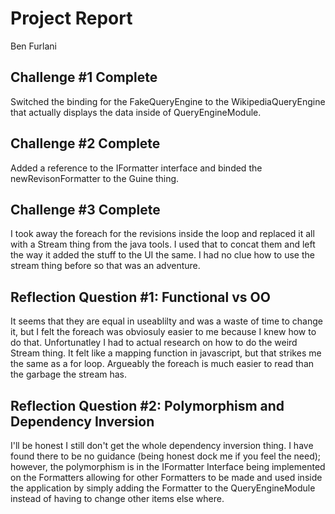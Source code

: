 # Project Report

Ben Furlani

## Challenge #1 Complete

Switched the binding for the FakeQueryEngine to the WikipediaQueryEngine 
that actually displays the data inside of QueryEngineModule. 

## Challenge #2 Complete

Added a reference to the IFormatter interface and binded the newRevisonFormatter
to the Guine thing.

## Challenge #3 Complete
I took away the foreach for the revisions inside the loop and replaced it all
with a Stream thing from the java tools. I used that to concat them and
left the way it added the stuff to the UI the same. I had no clue how to use the 
stream thing before so that was an adventure.

## Reflection Question #1: Functional vs OO

It seems that they are equal in useablilty and was a waste of time to change it,
but I felt the foreach was obviosuly easier to me because I knew how to do that.
Unfortunatley I had to actual research on how to do the weird Stream thing. It felt
like a mapping function in javascript, but that strikes me the same as a for loop.
Argueably the foreach is much easier to read than the garbage the stream has.

## Reflection Question #2: Polymorphism and Dependency Inversion

I'll be honest I still don't get the whole dependency inversion thing. I have found there to be 
no guidance (being honest dock me if you feel the need); however, the polymorphism is in the IFormatter
Interface being implemented on the Formatters allowing for other Formatters to be made and used inside the
application by simply adding the Formatter to the QueryEngineModule instead of having to change
other items else where.

